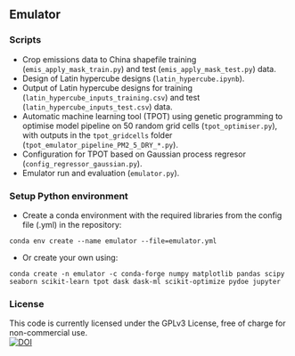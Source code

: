 ## Emulator
### Scripts
- Crop emissions data to China shapefile training (`emis_apply_mask_train.py`) and test (`emis_apply_mask_test.py`) data.  
- Design of Latin hypercube designs (`latin_hypercube.ipynb`).  
- Output of Latin hypercube designs for training (`latin_hypercube_inputs_training.csv`) and test (`latin_hypercube_inputs_test.csv`) data.  
- Automatic machine learning tool (TPOT) using genetic programming to optimise model pipeline on 50 random grid cells (`tpot_optimiser.py`), with outputs in the `tpot_gridcells` folder (`tpot_emulator_pipeline_PM2_5_DRY_*.py`).  
- Configuration for TPOT based on Gaussian process regresor (`config_regressor_gaussian.py`).  
- Emulator run and evaluation (`emulator.py`).  

### Setup Python environment
- Create a conda environment with the required libraries from the config file (.yml) in the repository:
```
conda env create --name emulator --file=emulator.yml
```
- Or create your own using:
```
conda create -n emulator -c conda-forge numpy matplotlib pandas scipy seaborn scikit-learn tpot dask dask-ml scikit-optimize pydoe jupyter
```  
### License  
This code is currently licensed under the GPLv3 License, free of charge for non-commercial use.  
[![DOI](https://zenodo.org/badge/249476351.svg)](https://zenodo.org/badge/latestdoi/249476351)  
